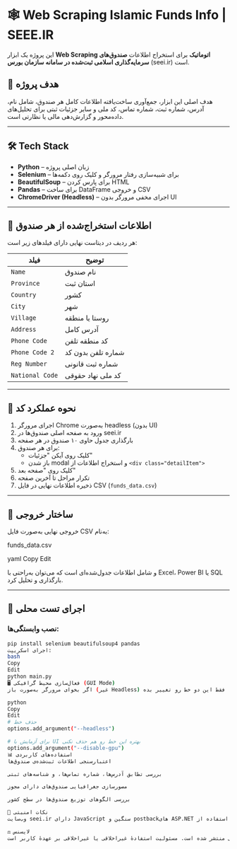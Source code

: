 # 🕸️ Web Scraping Islamic Funds Info | SEEE.IR

این پروژه یک ابزار **Web Scraping اتوماتیک** برای استخراج اطلاعات **صندوق‌های سرمایه‌گذاری اسلامی ثبت‌شده در سامانه سازمان بورس** (seei.ir) است.

## 📌 هدف پروژه

هدف اصلی این ابزار، جمع‌آوری ساخت‌یافته اطلاعات کامل هر صندوق، شامل نام، آدرس، شماره ثبت، شماره تماس، کد ملی و سایر جزئیات ثبتی برای تحلیل‌های داده‌محور و گزارش‌دهی مالی یا نظارتی است.

---

## 🛠️ Tech Stack

- **Python** – زبان اصلی پروژه
- **Selenium** – برای شبیه‌سازی رفتار مرورگر و کلیک روی دکمه‌ها
- **BeautifulSoup** – برای پارس کردن HTML
- **Pandas** – برای ساخت DataFrame و خروجی CSV
- **ChromeDriver (Headless)** – اجرای مخفی مرورگر بدون UI

---

## 🔎 اطلاعات استخراج‌شده از هر صندوق

هر ردیف در دیتاست نهایی دارای فیلدهای زیر است:

| فیلد              | توضیح |
|-------------------|-------|
| `Name`            | نام صندوق |
| `Province`        | استان ثبت |
| `Country`         | کشور |
| `City`            | شهر |
| `Village`         | روستا یا منطقه |
| `Address`         | آدرس کامل |
| `Phone Code`      | کد منطقه تلفن |
| `Phone Code 2`    | شماره تلفن بدون کد |
| `Reg Number`      | شماره ثبت قانونی |
| `National Code`   | کد ملی نهاد حقوقی |

---

## 🚦 نحوه عملکرد کد

1. اجرای مرورگر Chrome به‌صورت headless (بدون UI)
2. ورود به صفحه اصلی صندوق‌ها در seei.ir
3. بارگذاری جدول حاوی ۱۰ صندوق در هر صفحه
4. برای هر صندوق:
   - کلیک روی آیکن "جزئیات"
   - باز شدن modal و استخراج اطلاعات از `<div class="detailItem">`
5. کلیک روی "صفحه بعد"
6. تکرار مراحل تا آخرین صفحه
7. ذخیره اطلاعات نهایی در فایل CSV (`funds_data.csv`)

---

## 📁 ساختار خروجی

خروجی نهایی به‌صورت فایل CSV به‌نام:

funds_data.csv

yaml
Copy
Edit

و شامل اطلاعات جدول‌شده‌ای است که می‌توان به‌راحتی با Excel، Power BI یا SQL بارگذاری و تحلیل کرد.

---

## 🧪 اجرای تست محلی

### نصب وابستگی‌ها:

```bash
pip install selenium beautifulsoup4 pandas
اجرای اسکریپت:
bash
Copy
Edit
python main.py
🖥️ فعال‌سازی محیط گرافیکی (GUI Mode)
اگر بخوای مرورگر به‌صورت باز (غیر Headless) نمایش داده بشه، فقط این دو خط رو تغییر بده:

python
Copy
Edit
# حذف خط
options.add_argument("--headless")

# برای آزمایش با UI بهتره این خط رو هم حذف نکنی
options.add_argument("--disable-gpu")
📊 استفاده‌های کاربردی
اعتبارسنجی اطلاعات ثبت‌شده‌ی صندوق‌ها

بررسی تطابق آدرس‌ها، شماره تماس‌ها، و شناسه‌های ثبتی

مصورسازی جغرافیایی صندوق‌های دارای مجوز

بررسی الگوهای توزیع صندوق‌ها در سطح کشور

📌 نکات امنیتی
وب‌سایت seei.ir دارای JavaScript سنگین و postbackهای ASP.NET است. این ابزار با استفاده از Selenium دقیقاً تعامل کاربر انسانی را شبیه‌سازی می‌کند و از رفتار رباتی پرهیز می‌کند.

⚖️ لایسنس
این پروژه برای استفاده آزاد و آموزشی منتشر شده است. مسئولیت استفادهٔ غیراخلاقی یا غیراخلاقی بر عهدهٔ کاربر است.

